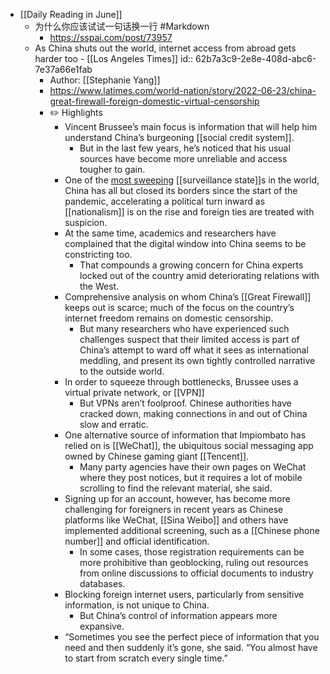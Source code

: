 - [[Daily Reading in June]]
	- 为什么你应该试试一句话换一行 #Markdown
		- https://sspai.com/post/73957
	- As China shuts out the world, internet access from abroad gets harder too - [[Los Angeles Times]]
	  id:: 62b7a3c9-2e8e-408d-abc6-7e37a66e1fab
		- Author: [[Stephanie Yang]]
		- https://www.latimes.com/world-nation/story/2022-06-23/china-great-firewall-foreign-domestic-virtual-censorship
		- ✏️ Highlights
			- Vincent Brussee’s main focus is information that will help him understand China’s burgeoning [[social credit system]].
				- But in the last few years, he’s noticed that his usual sources have become more unreliable and access tougher to gain.
			- One of the [most sweeping](((62b65813-bed6-48b9-a27f-5e6c97f3f81e))) [[surveillance state]]s in the world, China has all but closed its borders since the start of the pandemic, accelerating a political turn inward as [[nationalism]] is on the rise and foreign ties are treated with suspicion.
			- At the same time, academics and researchers have complained that the digital window into China seems to be constricting too.
				- That compounds a growing concern for China experts locked out of the country amid deteriorating relations with the West.
			- Comprehensive analysis on whom China’s [[Great Firewall]] keeps out is scarce; much of the focus on the country’s internet freedom remains on domestic censorship.
				- But many researchers who have experienced such challenges suspect that their limited access is part of China’s attempt to ward off what it sees as international meddling, and present its own tightly controlled narrative to the outside world.
			- In order to squeeze through bottlenecks, Brussee uses a virtual private network, or [[VPN]]
				- But VPNs aren’t foolproof. Chinese authorities have cracked down, making connections in and out of China slow and erratic.
			- One alternative source of information that Impiombato has relied on is [[WeChat]], the ubiquitous social messaging app owned by Chinese gaming giant [[Tencent]].
				- Many party agencies have their own pages on WeChat where they post notices, but it requires a lot of mobile scrolling to find the relevant material, she said.
			- Signing up for an account, however, has become more challenging for foreigners in recent years as Chinese platforms like WeChat, [[Sina Weibo]] and others have implemented additional screening, such as a [[Chinese phone number]] and official identification.
				- In some cases, those registration requirements can be more prohibitive than geoblocking, ruling out resources from online discussions to official documents to industry databases.
			- Blocking foreign internet users, particularly from sensitive information, is not unique to China.
				- But China’s control of information appears more expansive.
			- “Sometimes you see the perfect piece of information that you need and then suddenly it’s gone, she said. “You almost have to start from scratch every single time.”